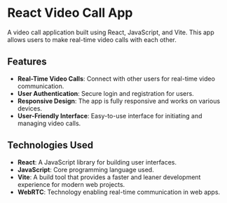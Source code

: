 # React Video Call App

A video call application built using React, JavaScript, and Vite. This app allows users to make real-time video calls with each other.

## Features

- **Real-Time Video Calls**: Connect with other users for real-time video communication.
- **User Authentication**: Secure login and registration for users.
- **Responsive Design**: The app is fully responsive and works on various devices.
- **User-Friendly Interface**: Easy-to-use interface for initiating and managing video calls.

## Technologies Used

- **React**: A JavaScript library for building user interfaces.
- **JavaScript**: Core programming language used.
- **Vite**: A build tool that provides a faster and leaner development experience for modern web projects.
- **WebRTC**: Technology enabling real-time communication in web apps.
